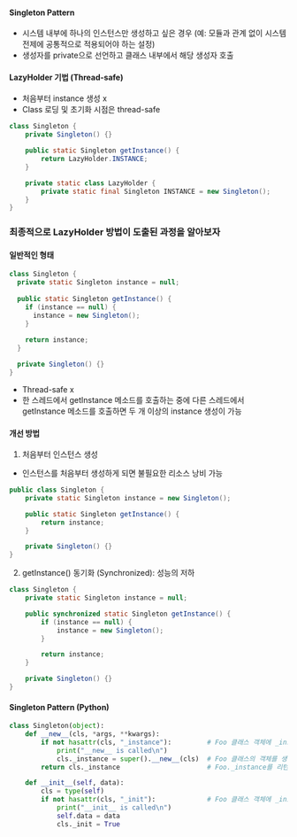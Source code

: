 #### Singleton Pattern
- 시스템 내부에 하나의 인스턴스만 생성하고 싶은 경우  (예: 모듈과 관계 없이 시스템 전제에 공통적으로 적용되어야 하는 설정)
- 생성자를 private으로 선언하고 클래스 내부에서 해당 생성자 호출

#### LazyHolder 기법 (Thread-safe)
- 처음부터 instance 생성 x  
- Class 로딩 및 초기화 시점은 thread-safe  

``` java
class Singleton {
    private Singleton() {}

    public static Singleton getInstance() {
        return LazyHolder.INSTANCE;
    }

    private static class LazyHolder {
        private static final Singleton INSTANCE = new Singleton();
    }
}
```

### 최종적으로 LazyHolder 방법이 도출된 과정을 알아보자

#### 일반적인 형태 
``` java
class Singleton {
  private static Singleton instance = null;
  
  public static Singleton getInstance() {
    if (instance == null) {
      instance = new Singleton();
    }
    
    return instance;
  }

  private Singleton() {}
}
```

- Thread-safe x  
- 한 스레드에서 getInstance 메소드를 호출하는 중에 다른 스레드에서 getInstance 메소드를 호출하면 두 개 이상의 instance 생성이 가능  

#### 개선 방법
1) 처음부터 인스턴스 생성 
- 인스턴스를 처음부터 생성하게 되면 불필요한 리소스 낭비 가능  
``` java
public class Singleton {
	private static Singleton instance = new Singleton();

	public static Singleton getInstance() {
		return instance;
	}

	private Singleton() {}
}
```

2) getInstance() 동기화 (Synchronized): 성능의 저하
``` java
class Singleton {
    private static Singleton instance = null;

    public synchronized static Singleton getInstance() {
        if (instance == null) {
            instance = new Singleton();
        }

        return instance;
    }

    private Singleton() {}
}
```


#### Singleton Pattern (Python)
``` py
class Singleton(object):
    def __new__(cls, *args, **kwargs):
        if not hasattr(cls, "_instance"):         # Foo 클래스 객체에 _instance 속성이 없다면
            print("__new__ is called\n")
            cls._instance = super().__new__(cls)  # Foo 클래스의 객체를 생성하고 Foo._instance로 바인딩
        return cls._instance                      # Foo._instance를 리턴

    def __init__(self, data):
        cls = type(self)
        if not hasattr(cls, "_init"):             # Foo 클래스 객체에 _init 속성이 없다면
            print("__init__ is called\n")
            self.data = data
            cls._init = True
```
